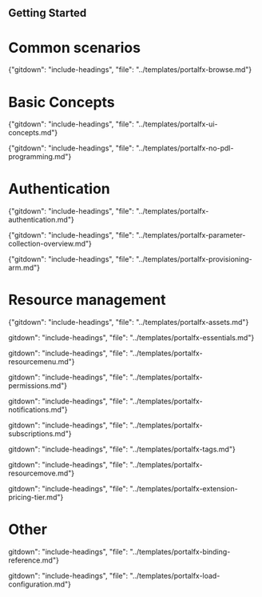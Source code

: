 
##  Getting Started

<!-- TODO:  Remove links to documents that are located in the master index or are otherwise known.  
In the meantime, some gitdown includes are commented out for npm run docs.
-->


# Common scenarios

  {"gitdown": "include-headings", "file": "../templates/portalfx-browse.md"}

  
# Basic Concepts  

  {"gitdown": "include-headings", "file": "../templates/portalfx-ui-concepts.md"}

  {"gitdown": "include-headings", "file": "../templates/portalfx-no-pdl-programming.md"}

# Authentication

  {"gitdown": "include-headings", "file": "../templates/portalfx-authentication.md"}

{"gitdown": "include-headings", "file": "../templates/portalfx-parameter-collection-overview.md"}

{"gitdown": "include-headings", "file": "../templates/portalfx-provisioning-arm.md"}

# Resource management

{"gitdown": "include-headings", "file": "../templates/portalfx-assets.md"}

gitdown": "include-headings", "file": "../templates/portalfx-essentials.md"}
  
 gitdown": "include-headings", "file": "../templates/portalfx-resourcemenu.md"}

  gitdown": "include-headings", "file": "../templates/portalfx-permissions.md"}

  gitdown": "include-headings", "file": "../templates/portalfx-notifications.md"}

  gitdown": "include-headings", "file": "../templates/portalfx-subscriptions.md"}

  gitdown": "include-headings", "file": "../templates/portalfx-tags.md"}

  gitdown": "include-headings", "file": "../templates/portalfx-resourcemove.md"}

  gitdown": "include-headings", "file": "../templates/portalfx-extension-pricing-tier.md"}

# Other

<!--TODO: Determine which of these is stopping the GitHub include process -->

  gitdown": "include-headings", "file": "../templates/portalfx-binding-reference.md"}

  gitdown": "include-headings", "file": "../templates/portalfx-load-configuration.md"}
